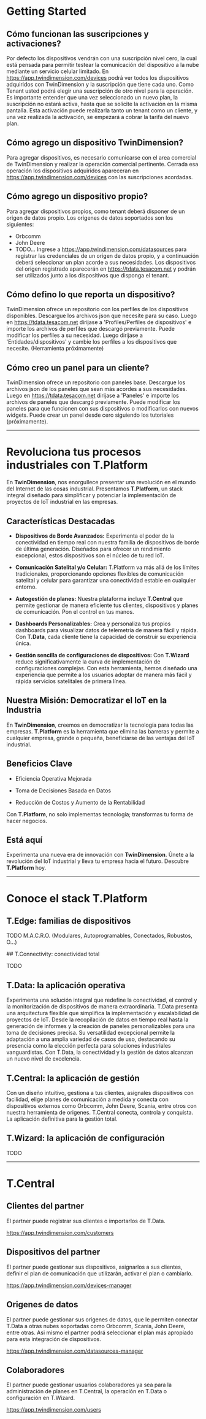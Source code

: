 # Getting Started

## Cómo funcionan las suscripciones y activaciones? 
Por defecto los dispositivos vendrán con una suscripción nivel cero, la cual está pensada para permitir testear la comunicación del dispositivo a la nube mediante un servicio celular limitado.
En https://app.twindimension.com/devices podrá ver todos los dispositivos adquiridos con TwinDimension y la suscripción que tiene cada uno.
Como Tenant usted podrá elegir una suscripción de otro nivel para la operación. Es importante entender que una vez seleccionado un nuevo plan, la suscripción no estará activa, hasta que se solicite la activación en la misma pantalla. Esta activación puede realizarla tanto un tenant como un cliente, y una vez realizada la activación, se empezará a cobrar la tarifa del nuevo plan.

## Cómo agrego un dispositivo TwinDimension?
Para agregar dispositivos, es necesario comunicarse con el area comercial de TwinDimension y realizar la operación comercial pertinente. Cerrada esa operación los dispositivos adquiridos apareceran en https://app.twindimension.com/devices con las suscripciones acordadas.

## Cómo agrego un dispositivo propio?
Para agregar dispositivos propios, como tenant deberá disponer de un origen de datos propio. Los origenes de datos soportados son los siguientes:
- Orbcomm
- John Deere
- TODO...
Ingrese a https://app.twindimension.com/datasources para registrar las credenciales de un origen de datos propio, y a continuación deberá seleccionar un plan acorde a sus necesidades. Los dispositivos del origen registrado aparecerán en https://tdata.tesacom.net y podrán ser utilizados junto a los dispositivos que disponga el tenant.

## Cómo defino lo que reporta un dispositivo?
TwinDimension ofrece un repositorio con los perfiles de los dispositivos disponibles. Descargue los archivos json que necesite para su caso.
Luego en https://tdata.tesacom.net dirijase a 'Profiles/Perfiles de dispositivos' e importe los archivos de perfiles que descargó previamente.
Puede modificar los perfiles a su necesidad.
Luego dirijase a 'Entidades/dispositivos' y cambie los perfiles a los dispositivos que necesite. (Herramienta próximamente)

## Cómo creo un panel para un cliente?
TwinDimension ofrece un repositorio con paneles base. Descargue los archivos json de los paneles que sean más acordes a sus necesidades.
Luego en https://tdata.tesacom.net dirijase a 'Paneles' e importe los archivos de paneles que descargó previamente.
Puede modificar los paneles para que funcionen con sus dispositivos o modificarlos con nuevos widgets.
Puede crear un panel desde cero siguiendo los tutoriales (próximamente).

---

# Revoluciona tus procesos industriales con T.Platform

En **TwinDimension**, nos enorgullece presentar una revolución en el mundo del Internet de las cosas industrial. Presentamos **T.Platform**, un stack integral diseñado para simplificar y potenciar la implementación de proyectos de IoT industrial en las empresas.

## Características Destacadas

- **Dispositivos de Borde Avanzados:** Experimenta el poder de la conectividad en tiempo real con nuestra familia de dispositivos de borde de última generación. Diseñados para ofrecer un rendimiento excepcional, estos dispositivos son el núcleo de tu red IoT.

- **Comunicación Satelital y/o Celular:** T.Platform va más allá de los límites tradicionales, proporcionando opciones flexibles de comunicación satelital y celular para garantizar una conectividad estable en cualquier entorno.

- **Autogestión de planes:** Nuestra plataforma incluye **T.Central** que permite gestionar de manera eficiente tus clientes, dispositivos y planes de comunicación. Pon el control en tus manos.

- **Dashboards Personalizables:** Crea y personaliza tus propios dashboards para visualizar datos de telemetría de manera fácil y rápida. Con **T.Data**, cada cliente tiene la capacidad de construir su experiencia única.

- **Gestión sencilla de configuraciones de dispositivos:** Con **T.Wizard** reduce significativamente la curva de implementación de configuraciones complejas. Con esta herramienta, hemos diseñado una experiencia que permite a los usuarios adoptar de manera más fácil y rápida servicios satelitales de primera línea.

## Nuestra Misión: Democratizar el IoT en la Industria

En **TwinDimension**, creemos en democratizar la tecnología para todas las empresas. **T.Platform** es la herramienta que elimina las barreras y permite a cualquier empresa, grande o pequeña, beneficiarse de las ventajas del IoT industrial.

## Beneficios Clave

- Eficiencia Operativa Mejorada

- Toma de Decisiones Basada en Datos

- Reducción de Costos y Aumento de la Rentabilidad

Con **T.Platform**, no solo implementas tecnología; transformas tu forma de hacer negocios.

## Está aquí

Experimenta una nueva era de innovación con **TwinDimension**. Únete a la revolución del IoT industrial y lleva tu empresa hacia el futuro. Descubre **T.Platform** hoy.

---
# Conoce el stack T.Platform

## T.Edge: familias de dispositivos

TODO M.A.C.R.O. (Modulares, Autoprogramables, Conectados, Robustos, O...)

## T.Connectivity: conectividad total

TODO

## T.Data: la aplicación operativa

Experimenta una solución integral que redefine la conectividad, el control y la monitorización de dispositivos de manera extraordinaria. T.Data presenta una arquitectura flexible que simplifica la implementación y escalabilidad de proyectos de IoT. Desde la recopilación de datos en tiempo real hasta la generación de informes y la creación de paneles personalizables para una toma de decisiones precisa. Su versatilidad excepcional permite la adaptación a una amplia variedad de casos de uso, destacando su presencia como la elección perfecta para soluciones industriales vanguardistas. Con T.Data, la conectividad y la gestión de datos alcanzan un nuevo nivel de excelencia.

## T.Central: la aplicación de gestión

Con un diseño intuitivo, gestiona a tus clientes, asignales dispositivos con facilidad, elige planes de comunicación a medida y conecta con dispositivos externos como Orbcomm, John Deere, Scania, entre otros con nuestra herramienta de origenes. T.Central conecta, controla y conquista. La aplicación definitiva para la gestión total.

## T.Wizard: la aplicación de configuración

TODO

---
# T.Central

## Clientes del partner
El partner puede registrar sus clientes o importarlos de T.Data.

https://app.twindimension.com/customers

## Dispositivos del partner
El partner puede gestionar sus dispositivos, asignarlos a sus clientes, definir el plan de comunicación que utilizarán, activar el plan o cambiarlo.

https://app.twindimension.com/devices-manager

## Origenes de datos
El partner puede gestionar sus origenes de datos, que le permiten conectar T.Data a otras nubes soportadas como Orbcomm, Scania, John Deere, entre otras. Asi mismo el partner podrá seleccionar el plan más apropiado para esta integración de dispositivos.

https://app.twindimension.com/datasources-manager

## Colaboradores
El partner puede gestionar usuarios colaboradores ya sea para la administración de planes en T.Central, la operación en T.Data o configuración en T.Wizard.

https://app.twindimension.com/users
